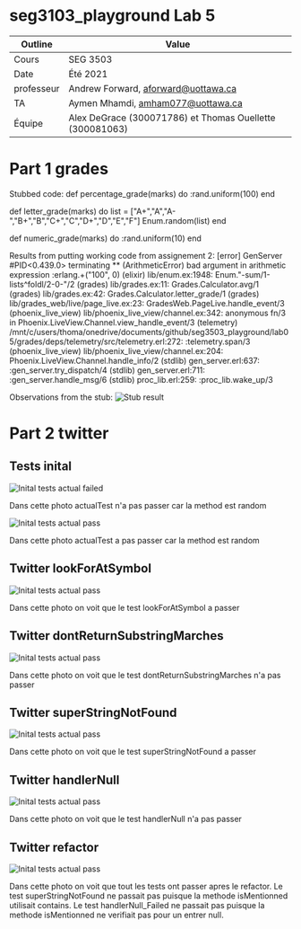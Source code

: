 # seg3103_playground Lab 5

| Outline | Value |
| --- | --- |
| Cours | SEG 3503 |
| Date | Été 2021 |
| professeur | Andrew Forward, aforward@uottawa.ca |
| TA | Aymen Mhamdi, amham077@uottawa.ca |
| Équipe | Alex DeGrace (300071786) et Thomas Ouellette (300081063) |


# Part 1 grades
Stubbed code:
 def percentage_grade(marks) do
    :rand.uniform(100)
    end

def letter_grade(marks) do
  list = ["A+","A","A-","B+","B","C+","C","D+","D","E","F"]
  Enum.random(list)
end

def numeric_grade(marks) do
  :rand.uniform(10)
end

Results from putting working code from assignement 2:
[error] GenServer #PID<0.439.0> terminating
** (ArithmeticError) bad argument in arithmetic expression
    :erlang.+("100", 0)
    (elixir) lib/enum.ex:1948: Enum."-sum/1-lists^foldl/2-0-"/2
    (grades) lib/grades.ex:11: Grades.Calculator.avg/1
    (grades) lib/grades.ex:42: Grades.Calculator.letter_grade/1
    (grades) lib/grades_web/live/page_live.ex:23: GradesWeb.PageLive.handle_event/3
    (phoenix_live_view) lib/phoenix_live_view/channel.ex:342: anonymous fn/3 in Phoenix.LiveView.Channel.view_handle_event/3
    (telemetry) /mnt/c/users/thoma/onedrive/documents/github/seg3503_playground/lab05/grades/deps/telemetry/src/telemetry.erl:272: :telemetry.span/3
    (phoenix_live_view) lib/phoenix_live_view/channel.ex:204: Phoenix.LiveView.Channel.handle_info/2
    (stdlib) gen_server.erl:637: :gen_server.try_dispatch/4
    (stdlib) gen_server.erl:711: :gen_server.handle_msg/6
    (stdlib) proc_lib.erl:259: :proc_lib.wake_up/3

 Observations from the stub:
 ![Stub result]((screenshot/stub_result.PNG))

# Part 2 twitter

## Tests inital

![Inital tests actual failed](screenshot/TwitterInitalTest_Failed.png)

Dans cette photo actualTest n'a pas passer car la method est random

![Inital tests actual pass](screenshot/TwitterInitalTest_Pass.png)

Dans cette photo actualTest a pas passer car la method est random

## Twitter lookForAtSymbol

![Inital tests actual pass](screenshot/TwitterLookForAtSymbol_Pass.png)

Dans cette photo on voit que le test lookForAtSymbol a passer

## Twitter dontReturnSubstringMarches

![Inital tests actual pass](screenshot/TwitterDontReturnSubstringMarches_Failed.png)

Dans cette photo on voit que le test dontReturnSubstringMarches n'a pas passer

## Twitter superStringNotFound

![Inital tests actual pass](screenshot/TwitterSuperStringNotFound_Pass.png)

Dans cette photo on voit que le test superStringNotFound a passer

## Twitter handlerNull

![Inital tests actual pass](screenshot/TwitterHandlerNull_Failed.png)

Dans cette photo on voit que le test handlerNull n'a pas passer

## Twitter refactor

![Inital tests actual pass](screenshot/Twitter_AllTestsPassAfterRefactor.png)

Dans cette photo on voit que tout les tests ont passer apres le refactor. Le test superStringNotFound ne passait pas puisque la methode isMentionned utilisait contains. Le test handlerNull_Failed ne passait pas puisque la methode isMentionned ne verifiait pas pour un entrer null. 